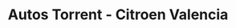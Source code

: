 ---
title: "Autos Torrent - Citroen Valencia"
url: /torrent/autos-torrent-citroen-valencia/
shop: coche
---